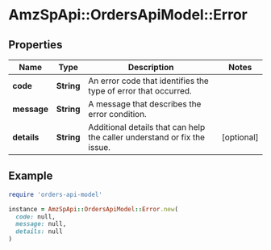 # AmzSpApi::OrdersApiModel::Error

## Properties

| Name | Type | Description | Notes |
| ---- | ---- | ----------- | ----- |
| **code** | **String** | An error code that identifies the type of error that occurred. |  |
| **message** | **String** | A message that describes the error condition. |  |
| **details** | **String** | Additional details that can help the caller understand or fix the issue. | [optional] |

## Example

```ruby
require 'orders-api-model'

instance = AmzSpApi::OrdersApiModel::Error.new(
  code: null,
  message: null,
  details: null
)
```

